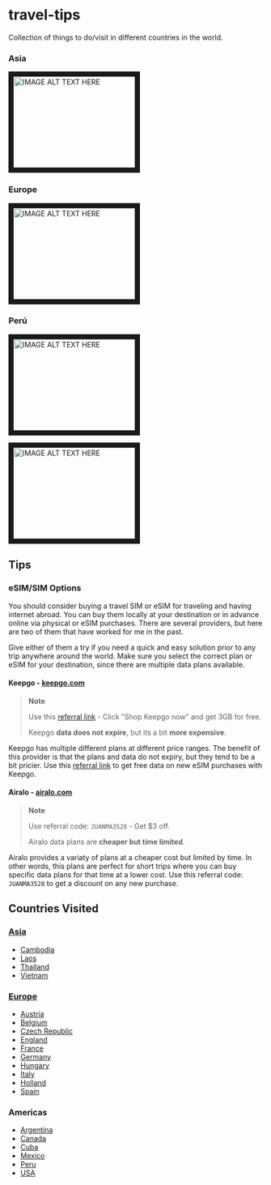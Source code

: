 # travel-tips
Collection of things to do/visit in different countries in the world.
### Asia
<a href="http://www.youtube.com/watch?feature=player_embedded&v=M66zd7POMeU
" target="_blank"><img src="http://img.youtube.com/vi/M66zd7POMeU/0.jpg" 
alt="IMAGE ALT TEXT HERE" width="240" height="180" border="10" /></a>


### Europe
<a href="http://www.youtube.com/watch?feature=player_embedded&v=Sed_IyHnUvE
" target="_blank"><img src="http://img.youtube.com/vi/Sed_IyHnUvE/0.jpg" 
alt="IMAGE ALT TEXT HERE" width="240" height="180" border="10" /></a>

### Perú
<a href="http://www.youtube.com/watch?feature=player_embedded&v=u4QN7xikDEc
" target="_blank"><img src="http://img.youtube.com/vi/u4QN7xikDEc/0.jpg"
alt="IMAGE ALT TEXT HERE" width="240" height="180" border="10" /></a>

<a href="http://www.youtube.com/watch?feature=player_embedded&v=4LJVNyf3fy8
" target="_blank"><img src="http://img.youtube.com/vi/4LJVNyf3fy8/0.jpg"
alt="IMAGE ALT TEXT HERE" width="240" height="180" border="10" /></a>

## Tips

### eSIM/SIM Options

You should consider buying a travel SIM or eSIM for traveling and having internet abroad. You can buy them locally at your destination or in advance online via physical or eSIM purchases. There are several providers, but here are two of them that have worked for me in the past.

Give either of them a try if you need a quick and easy solution prior to any trip anywhere around the world. Make sure you select the correct plan or eSIM for your destination, since there are multiple data plans available.

#### **Keepgo** - [keepgo.com](https://www.keepgo.com/?aic=TBGDZJ9&utm_source=referralcandy&utm_medium=direct)

> **Note**
>
> Use this [referral link](https://keepgo.refr.cc/juanma) - Click "Shop Keepgo now" and get 3GB for free.
> 
> Keepgo **data does not expire**, but its a bit **more expensive**.

Keepgo has multiple different plans at different price ranges. The benefit of this provider is that the plans and data do not expiry, but they tend to be a bit pricier.
Use this [referral link](http://keepgo.refr.cc/juanma) to get free data on new eSIM purchases with Keepgo.

#### **Airalo** - [airalo.com](https://www.airalo.com/)

> **Note**
>
> Use referral code: `JUANMA3528` - Get $3 off.
> 
> Airalo data plans are **cheaper but time limited**.

Airalo provides a variaty of plans at a cheaper cost but limited by time. In other words, this plans are perfect for short trips where you can buy specific data plans for that time at a lower cost.
Use this referral code: `JUANMA3528` to get a discount on any new purchase.

## Countries Visited

### [Asia](https://github.com/rocajuanma/travel-tips/tree/master/asia)
- [Cambodia](https://github.com/rocajuanma/travel-tips/tree/master/asia/cambodia)
- [Laos](https://github.com/rocajuanma/travel-tips/tree/master/asia/laos)
- [Thailand](https://github.com/rocajuanma/travel-tips/tree/master/asia/thailand)
- [Vietnam](https://github.com/rocajuanma/travel-tips/tree/master/asia/vietnam)

### [Europe](https://github.com/rocajuanma/travel-tips/tree/master/europe)
- [Austria](https://github.com/rocajuanma/travel-tips/tree/master/europe/austria)
- [Belgium](https://github.com/rocajuanma/travel-tips/tree/master/europe/belgium)
- [Czech Republic](https://github.com/rocajuanma/travel-tips/tree/master/europe/czech-republic)
- [England](https://github.com/rocajuanma/travel-tips/tree/master/europe/england)
- [France](https://github.com/rocajuanma/travel-tips/tree/master/europe/france)
- [Germany](https://github.com/rocajuanma/travel-tips/tree/master/europe/germany)
- [Hungary](https://github.com/rocajuanma/travel-tips/tree/master/europe/hungary)
- [Italy](https://github.com/rocajuanma/travel-tips/tree/master/europe/italy)
- [Holland](https://github.com/rocajuanma/travel-tips/tree/master/europe/holland)
- [Spain](https://github.com/rocajuanma/travel-tips/tree/master/europe/spain)

### Americas
- [Argentina](https://github.com/rocajuanma/travel-tips/tree/master/americas/argentina)
- [Canada](https://github.com/rocajuanma/travel-tips/tree/master/americas/canada)
- [Cuba](https://github.com/rocajuanma/travel-tips/tree/master/americas/cuba)
- [Mexico](https://github.com/rocajuanma/travel-tips/tree/master/americas/mexico)
- [Peru](https://github.com/rocajuanma/travel-tips/tree/master/americas/peru)
- [USA](https://github.com/rocajuanma/travel-tips/tree/master/americas/usa)